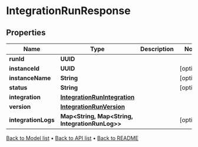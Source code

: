 

# IntegrationRunResponse


## Properties

| Name | Type | Description | Notes |
|------------ | ------------- | ------------- | -------------|
|**runId** | **UUID** |  |  |
|**instanceId** | **UUID** |  |  [optional] |
|**instanceName** | **String** |  |  [optional] |
|**status** | **String** |  |  [optional] |
|**integration** | [**IntegrationRunIntegration**](IntegrationRunIntegration.md) |  |  |
|**version** | [**IntegrationRunVersion**](IntegrationRunVersion.md) |  |  |
|**integrationLogs** | **Map&lt;String, Map&lt;String, IntegrationRunLog&gt;&gt;** |  |  [optional] |



[Back to Model list](../README.md#documentation-for-models) &#8226; [Back to API list](../README.md#documentation-for-api-endpoints) &#8226; [Back to README](../README.md)


